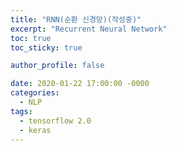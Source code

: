 ```yaml
---
title: "RNN(순환 신경망)(작성중)"
excerpt: "Recurrent Neural Network"
toc: true
toc_sticky: true

author_profile: false

date: 2020-01-22 17:00:00 -0000
categories: 
  - NLP
tags:
  - tensorflow 2.0
  - keras
---
```



<!--stackedit_data:
eyJoaXN0b3J5IjpbLTQxNDg5NTY0NF19
-->